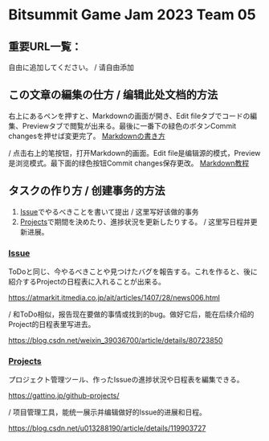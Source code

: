 # Bitsummit Game Jam 2023 Team 05

## 重要URL一覧：

自由に追加してください。 / 请自由添加

## この文章の編集の仕方 / 编辑此处文档的方法

右上にあるペンを押すと、Markdownの画面が開き、Edit fileタブでコードの編集、Previewタブで閲覧が出来る。最後に一番下の緑色のボタンCommit changesを押せば変更完了。
[Markdownの書き方](https://tech-blog.rakus.co.jp/entry/20200624/markdown)

/ 点击右上的笔按钮，打开Markdown的画面。Edit file是编辑源的模式，Preview是浏览模式。最下面的绿色按钮Commit changes保存更改。
[Markdown教程](https://www.jianshu.com/p/335db5716248)

## タスクの作り方 / 创建事务的方法

1. [Issue](https://github.com/bluelaserpointer/BSGJ2023/issues)でやるべきことを書いて提出 / 这里写好该做的事务
2. [Projects](https://github.com/users/bluelaserpointer/projects/1/views/1)で期間を決めたり、進捗状況を更新したりする。 / 这里写日程并更新进展。

### [Issue](https://github.com/bluelaserpointer/BSGJ2023/issues)

ToDoと同じ、今やるべきことや見つけたバグを報告する。これを作ると、後に紹介するProjectの日程表に入れることが出来る。

https://atmarkit.itmedia.co.jp/ait/articles/1407/28/news006.html

/ 和ToDo相似，报告现在要做的事情或找到的bug。做好它后，能在后续介绍的Project的日程表里写进去。

https://blog.csdn.net/weixin_39036700/article/details/80723850

### [Projects](https://github.com/users/bluelaserpointer/projects/1/views/1)

プロジェクト管理ツール、作ったIssueの進捗状況や日程表を編集できる。

https://gattino.jp/github-projects/

/ 项目管理工具，能统一展示并编辑做好的Issue的进展和日程。

https://blog.csdn.net/u013288190/article/details/119903727
